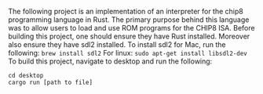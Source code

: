 The following project is an implementation of an interpreter for the chip8 programming language in Rust.
The primary purpose behind this language was to allow users to load and use ROM programs for the CHIP8 ISA.
Before building this project, one should ensure they have Rust installed. 
Moreover also ensure they have sdl2 installed. 
To install sdl2 for Mac, run the following:
`brew install sdl2`
For linux:
`sudo apt-get install libsdl2-dev`
To build this project, navigate to desktop and run the following:
```
cd desktop
cargo run [path to file]
```

